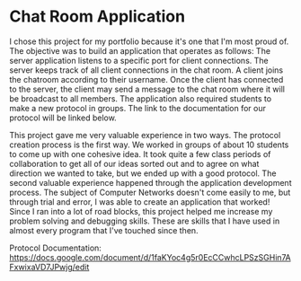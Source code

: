 # Chat Room Application

I chose this project for my portfolio because it's one that I'm most proud of. The objective was to build an application that operates as follows: The server application listens to a specific port for client connections. The server keeps track of all client connections in the chat room. A client joins the chatroom according to their username. Once the client has connected to the server, the client may send a message to the chat room where it will be broadcast to all members. The application also required students to make a new protocol in groups. The link to the documentation for our protocol will be linked below.
 
This project gave me very valuable experience in two ways. The protocol creation process is the first way. We worked in groups of about 10 students to come up with one cohesive idea. It took quite a few class periods of collaboration to get all of our ideas sorted out and to agree on what direction we wanted to take, but we ended up with a good protocol. The second valuable experience happened through the application development process. The subject of Computer Networks doesn't come easily to me, but through trial and error, I was able to create an application that worked! Since I ran into a lot of road blocks, this project helped me increase my problem solving and debugging skills. These are skills that I have used in almost every program that I've touched since then. 
 
 
  Protocol Documentation:
  https://docs.google.com/document/d/1faKYoc4g5r0EcCCwhcLPSzSGHin7AFxwixaVD7JPwjg/edit
